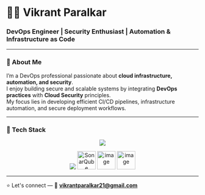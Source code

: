 # 👨‍💻 Vikrant Paralkar

### DevOps Engineer | Security Enthusiast | Automation & Infrastructure as Code

---

### 👋 About Me
I’m a DevOps professional passionate about **cloud infrastructure, automation, and security**.  
I enjoy building secure and scalable systems by integrating **DevOps practices** with **Cloud Security** principles.  
My focus lies in developing efficient CI/CD pipelines, infrastructure automation, and secure deployment workflows.

---

### 🧰 Tech Stack

<p align="center">
  <img src="https://skillicons.dev/icons?i=docker,kubernetes,jenkins,terraform,ansible,aws,azure,linux,bash,python" />
</p>

<p align="center">
  <img src="https://skillicons.dev/icons?i=maven,github,gitlab,git,githubactions,prometheus,grafana" />
  <img src="https://cdn.jsdelivr.net/gh/devicons/devicon/icons/sonarqube/sonarqube-original.svg" height="48" alt="SonarQube" />
  <img height="48" alt="image" src="https://github.com/user-attachments/assets/72d84f7d-e18e-4f8e-bd64-c830e6575bb3" />
  <img height="48" alt="image" src="https://github.com/user-attachments/assets/a5843aa3-0251-4f00-8aa3-2284edc117b7" />


</p>

---

⭐ Let's connect — 📧 **vikrantparalkar21@gmail.com**
